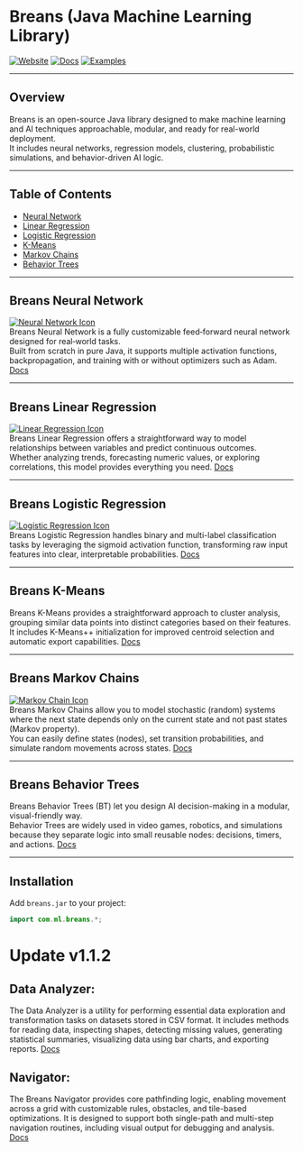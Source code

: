 # Breans (Java Machine Learning Library)
[![Website](https://img.shields.io/badge/Website-breans--ml.com-blue?style=for-the-badge)](https://breans-ml.com/) [![Docs](https://img.shields.io/badge/Docs-Documentation-blueviolet?style=for-the-badge)](https://breans-ml.com/#/docs) [![Examples](https://img.shields.io/badge/Examples-Showcase-success?style=for-the-badge)](https://breans-ml.com/#/examples)

---

## Overview
Breans is an open-source Java library designed to make machine learning and AI techniques approachable, modular, and ready for real-world deployment.  
It includes neural networks, regression models, clustering, probabilistic simulations, and behavior-driven AI logic.

---

## Table of Contents
- [Neural Network](#breans-neural-network)
- [Linear Regression](#breans-linear-regression)
- [Logistic Regression](#breans-logistic-regression)
- [K-Means](#breans-k-means)
- [Markov Chains](#breans-markov-chains)
- [Behavior Trees](#breans-behavior-trees)

---

## Breans Neural Network
[![Neural Network Icon](https://breans-ml.com/static/media/nnicon.e6df215ce13d8784686c.png)](https://breans-ml.com)  
Breans Neural Network is a fully customizable feed‑forward neural network designed for real‑world tasks.  
Built from scratch in pure Java, it supports multiple activation functions, backpropagation, and training with or without optimizers such as Adam.
[Docs](https://breans-ml.com/#/neuralnetwork)

---

## Breans Linear Regression
[![Linear Regression Icon](https://breans-ml.com/static/media/linregicon.ae94ab5a98a5d2707887.png)](https://breans-ml.com)  
Breans Linear Regression offers a straightforward way to model relationships between variables and predict continuous outcomes.  
Whether analyzing trends, forecasting numeric values, or exploring correlations, this model provides everything you need.
[Docs](https://breans-ml.com/#/linearregression)

---

## Breans Logistic Regression
[![Logistic Regression Icon](https://breans-ml.com/static/media/logregicon.f609c735e2e6d27893c2.png)](https://breans-ml.com)  
Breans Logistic Regression handles binary and multi-label classification tasks by leveraging the sigmoid activation function, transforming raw input features into clear, interpretable probabilities.
[Docs](https://breans-ml.com/#/logisticregression)

---

## Breans K-Means
Breans K-Means provides a straightforward approach to cluster analysis, grouping similar data points into distinct categories based on their features.  
It includes K-Means++ initialization for improved centroid selection and automatic export capabilities.
[Docs](https://breans-ml.com/#/kmeans)

---

## Breans Markov Chains
[![Markov Chain Icon](https://breans-ml.com/static/media/markovicon.b32ad036ef3dac9aecfe.png)](https://breans-ml.com)  
Breans Markov Chains allow you to model stochastic (random) systems where the next state depends only on the current state and not past states (Markov property).  
You can easily define states (nodes), set transition probabilities, and simulate random movements across states.
[Docs](https://breans-ml.com/#/markovchain)

---

## Breans Behavior Trees
Breans Behavior Trees (BT) let you design AI decision-making in a modular, visual-friendly way.  
Behavior Trees are widely used in video games, robotics, and simulations because they separate logic into small reusable nodes: decisions, timers, and actions.
[Docs](https://breans-ml.com/#/behaviortree)

---

## Installation
Add `breans.jar` to your project:
```java
import com.ml.breans.*;
```

# Update v1.1.2
## Data Analyzer:
The Data Analyzer is a utility for performing essential data exploration and transformation tasks on datasets stored in CSV format. It includes methods for reading data, inspecting shapes, detecting missing values, generating statistical summaries, visualizing data using bar charts, and exporting reports.
[Docs](https://breans-ml.com/#/datacheck)

## Navigator:
The Breans Navigator provides core pathfinding logic, enabling movement across a grid with customizable rules, obstacles, and tile-based optimizations. It is designed to support both single-path and multi-step navigation routines, including visual output for debugging and analysis.
[Docs](https://breans-ml.com/#/navigator)
